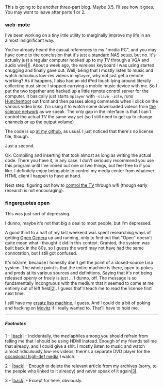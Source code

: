 This is going to be another three-part blog. Maybe 3.5, I'll see how it goes. You may want to leave after parts 1 or 2.

### <a name="webmote"></a>web-mote

I've been working on a tiny little utility to marginally improve my life in an almost insignificant way.

You've already heard the casual references to my "media PC", and you may have come to the conclusion that it's just a [standard NAS](http://www.newegg.com/Store/SubCategory.aspx?SubCategory=124) setup, but no. It's actually just a regular computer hooked up to my TV through a VGA and audio wire<a name="note-Wed-Jan-25-223836EST-2012"></a>[|1|](#foot-Wed-Jan-25-223836EST-2012). About a week ago, the wireless keyboard I was using started chugging and finally gave out. Well, being that I mostly listen to music and watch ridiculous low-res videos in `mplayer`, why not just get a remote working? As it happens, I also had an old iPod touch lying around literally collecting dust since I stopped carrying a mobile music device with me. So I put the two together and hacked up a little remote control server for the computer. It basically just starts `mplayer` with `-slave -idle`, runs [Hunchentoot](http://weitz.de/hunchentoot/) out front and then passes along commands when I click on the various video links. I'm using it to watch some downloaded videos from [the science network](http://thesciencenetwork.org/programs/the-science-studio/daniel-dennet) as we speak. The only gap in the interface is that I can't control the actual TV the same way yet (so I still need to get up to change channels or up the output volume)

The code is up [at my github](https://github.com/Inaimathi/web-mote), as usual. I just noticed that there's no license file, though.

Just a second.

Ok. Compiling and inserting that took almost as long as writing the actual code. There you have it, in any case. I don't seriously recommend you use this program until I've ironed out one or two things, but feel free to if you like. I definitely enjoy being able to control my media center from whatever HTML client I happen to have at hand.

Next step: figuring out how to [control the TV](http://superuser.com/questions/198709/cheap-simple-way-to-turn-tv-on-off-using-computer-and-or-windows-meda-center-rem) through wifi (though early research is not encouraging).

### <a name="fingerquotes-open"></a>fingerquotes open

This was just sort of depressing.

I dunno, maybe it's not that big a deal to most people, but I'm depressed.

A good third to a half of my last weekend was spent researching ways of getting [Open Genera](http://en.wikipedia.org/wiki/Genera_(operating_system)) up and running, only to find out that "Open" doesn't quite mean what I thought it did in this context. Granted, the system was built back in the 80s, so I guess the word may not have had the same connotation, but I still got confused.

It's bizarre, because I honestly don't get the point of a closed-source Lisp system. The whole point is that the entire machine is there, open to pokes and prods at its various sources and definitions. Saying that it's not being released openly or freely is just ... I dunno, off. The message is so fundamentally incongruous with the medium that it seemed to come at me entirely out of left field<a name="note-Wed-Jan-25-234149EST-2012"></a>[|2|](#foot-Wed-Jan-25-234149EST-2012). I guess that'll teach me to read the license first next time.

I still have my [ersatz lisp machine](http://langnostic.blogspot.com/2012/01/how-close-can-you-get-to-lisp-machine.html), I guess. And I could do a bit of poking and hacking on [Movitz](http://common-lisp.net/project/movitz/) if I really wanted to. That'll have to hold me.

* * *
##### Footnotes

1 - <a name="foot-Wed-Jan-25-223836EST-2012"></a>[|back|](#note-Wed-Jan-25-223836EST-2012) - Incidentally, the mediaphiles among you should refrain from telling me that I should be using HDMI instead. Enough of my friends tell me that already, and I could give a shit. I mostly listen to music and watch almost ridiculously low-res videos; there's a separate DVD player for the [occasional high-def media](http://www.davidattenborough.co.uk/) I watch.

2 - <a name="foot-Wed-Jan-25-234149EST-2012"></a>[|back|](#note-Wed-Jan-25-234149EST-2012) - Enough to delete the relevant article from my archives (sorry, to the people who linked to it already) and never speak of it again<a name="note-Wed-Jan-25-234332EST-2012"></a>[|3|](#foot-Wed-Jan-25-234332EST-2012).

3 - <a name="foot-Wed-Jan-25-234332EST-2012"></a>[|back|](#note-Wed-Jan-25-234332EST-2012) - Except for here, obviously.
